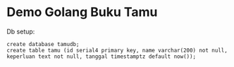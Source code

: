 Demo Golang Buku Tamu
=====================

Db setup:

```
create database tamudb;
create table tamu (id serial4 primary key, name varchar(200) not null, keperluan text not null, tanggal timestamptz default now());
```